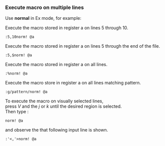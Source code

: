 ### Execute macro on multiple lines

Use **normal** in Ex mode, for example:

Execute the macro stored in register a on lines 5 through 10.

```vim
:5,10norm! @a
```

Execute the macro stored in register a on lines 5 through the end of the file.

```vim	
:5,$norm! @a
```
Execute the macro stored in register a on all lines.
	
```vim
:%norm! @a
```
Execute the macro store in register a on all lines matching pattern.

```vim
:g/pattern/norm! @a
```

To execute the macro on visually selected lines, \
press *V* and the *j* or *k* until the desired region is selected. \
Then type :

```vim
norm! @a 
```

and observe the that following input line is shown.

```vim
:'<,'>norm! @a
```